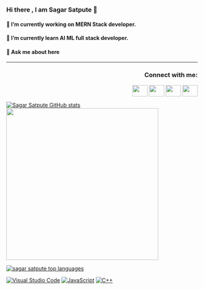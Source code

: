 ### Hi there , I am Sagar Satpute 👋

<!--
**satputesagar/satputesagar** is a ✨ _special_ ✨ repository because its `README.md` (this file) appears on your GitHub profile.

Here are some ideas to get you started:

- 🔭 I’m currently working on ...
- 🌱 I’m currently learning ...
- 👯 I’m looking to collaborate on ...
- 🤔 I’m looking for help with ...
- 💬 Ask me about ...
- 📫 How to reach me: ...
- 😄 Pronouns: ...
- ⚡ Fun fact: ...
-->
<p>
<h4>🔭 I’m currently working on  MERN Stack developer.</h4>
<h4>🌱 I’m currently  learn AI ML full stack developer.</h4>
<h4> 💬 Ask me about here</h4>
</p>

<hr/>
 <h3 align="right">Connect with me:</h3>
<p align="right">
<a href="your link" target="blank"><img align="center" src="https://cdn.jsdelivr.net/npm/simple-icons@3.0.1/icons/twitter.svg" alt="" height="30" width="40" /></a>
<a href="your link" target="blank"><img align="center" src="https://cdn.jsdelivr.net/npm/simple-icons@3.0.1/icons/linkedin.svg" alt="" height="30" width="40" /></a>
<a href="your link" target="blank"><img align="center" src="https://cdn.jsdelivr.net/npm/simple-icons@3.0.1/icons/instagram.svg" alt="" height="30" width="40" /></a>
<a href="your link" target="blank"><img align="center" src="https://cdn.jsdelivr.net/npm/simple-icons@3.0.1/icons/youtube.svg" alt="" height="30" width="40" /></a>
</p>


[![Sagar Satpute GitHub stats](https://github-readme-stats.vercel.app/api?username=satputesagar)](https://github.com/satputesagar/github-readme-stats)
<img src="https://github-readme-stats.vercel.app/api?username=satputesagar&show_icons=true&theme=ADD_THEME_HERE" width="400">

 [![sagar satpute top languages](https://github-readme-stats.vercel.app/api/top-langs/?username=satputesagar&theme=blue-green)](https://github.com/satputesagar/github-readme-stats)
 

 [![Visual Studio Code](https://img.shields.io/badge/--007ACC?logo=visual%20studio%20code&logoColor=ffffff)](https://code.visualstudio.com/)
 [![JavaScript](https://img.shields.io/badge/--F7DF1E?logo=javascript&logoColor=000)](https://www.javascript.com/)
 [![C++](https://img.shields.io/badge/--F7DF1F?logo=cplusplus&logoColor=0ffff0)](https://www.cplusplus.com/)
 
